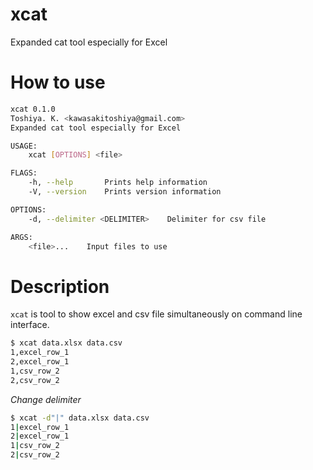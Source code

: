 # xcat

Expanded cat tool especially for Excel

# How to use

``` bash
xcat 0.1.0
Toshiya. K. <kawasakitoshiya@gmail.com>
Expanded cat tool especially for Excel

USAGE:
    xcat [OPTIONS] <file>

FLAGS:
    -h, --help       Prints help information
    -V, --version    Prints version information

OPTIONS:
    -d, --delimiter <DELIMITER>    Delimiter for csv file

ARGS:
    <file>...    Input files to use

```

# Description
`xcat` is tool to show excel and csv file simultaneously on command line interface.

``` bash
$ xcat data.xlsx data.csv
1,excel_row_1
2,excel_row_1
1,csv_row_2
2,csv_row_2
```

*Change delimiter*
``` bash
$ xcat -d"|" data.xlsx data.csv
1|excel_row_1
2|excel_row_1
1|csv_row_2
2|csv_row_2
```
